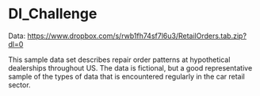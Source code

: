# DI_Challenge

Data: https://www.dropbox.com/s/rwb1fh74sf7l6u3/RetailOrders.tab.zip?dl=0

This sample data set describes repair order patterns at hypothetical dealerships throughout US. The data is fictional, but a good representative sample of the types of data that is encountered regularly in the car retail sector.